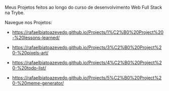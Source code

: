 Meus Projetos feitos ao longo do curso de desenvolvimento Web Full Stack na Trybe.

Navegue nos Projetos:
- https://rafaelbiatoazevedo.github.io/Projects/1%C2%B0%20Project%20-%20lessons-learned/

- https://rafaelbiatoazevedo.github.io/Projects/3%C2%B0%20Project%20-%20pixels-art/

- https://rafaelbiatoazevedo.github.io/Projects/4%C2%B0%20Project%20-%20todo-list/

- https://rafaelbiatoazevedo.github.io/Projects/5%C2%B0%20Project%20-%20meme-generator/
